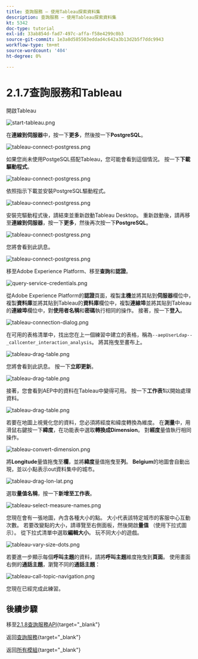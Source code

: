 ```yaml
---
title: 查詢服務 — 使用Tableau探索資料集
description: 查詢服務 — 使用Tableau探索資料集
kt: 5342
doc-type: tutorial
exl-id: 33ab854d-fad7-497c-affa-f58e4299c0b3
source-git-commit: 1e3a8d585503eddad4c642a3b13d2b5f7ddc9943
workflow-type: tm+mt
source-wordcount: '404'
ht-degree: 0%

---
```


# 2.1.7查詢服務和Tableau

開啟Tableau

![start-tableau.png](./images/starttableau.png)

在&#x200B;**連線到伺服器**&#x200B;中，按一下&#x200B;**更多**，然後按一下&#x200B;**PostgreSQL**。

![tableau-connect-postgress.png](./images/tableauconnectpostgress.png)

如果您尚未使用PostgeSQL搭配Tableau，您可能會看到這個情況。 按一下&#x200B;**下載驅動程式**。

![tableau-connect-postgress.png](./images/tableauconnectpostgress1.png)

依照指示下載並安裝PostgreSQL驅動程式。

![tableau-connect-postgress.png](./images/tableauconnectpostgress2.png)

安裝完驅動程式後，請結束並重新啟動Tableau Desktop。 重新啟動後，請再移至&#x200B;**連線到伺服器**，按一下&#x200B;**更多**，然後再次按一下&#x200B;**PostgreSQL**。

![tableau-connect-postgress.png](./images/tableauconnectpostgress.png)

您將會看到此訊息。

![tableau-connect-postgress.png](./images/tableauconnectpostgress3.png)

移至Adobe Experience Platform、移至&#x200B;**查詢**&#x200B;和&#x200B;**認證**。

![query-service-credentials.png](./images/queryservicecredentials.png)

從Adobe Experience Platform的&#x200B;**認證**&#x200B;頁面，複製&#x200B;**主機**&#x200B;並將其貼到&#x200B;**伺服器**&#x200B;欄位中，複製&#x200B;**資料庫**&#x200B;並將其貼到Tableau的&#x200B;**資料庫**&#x200B;欄位中，複製&#x200B;**連線埠**&#x200B;並將其貼到Tableau的&#x200B;**連線埠**&#x200B;欄位中，對&#x200B;**使用者名稱**&#x200B;和&#x200B;**密碼**&#x200B;執行相同的操作。 接著，按一下&#x200B;**登入**。

![tableau-connection-dialog.png](./images/tableauconnectiondialog.png)

在可用的表格清單中，找出您在上一個練習中建立的表格，稱為`--aepUserLdap--_callcenter_interaction_analysis`。 將其拖曳至畫布上。

![tableau-drag-table.png](./images/tableaudragtable.png)

您將會看到此訊息。 按一下&#x200B;**立即更新**。

![tableau-drag-table.png](./images/tableaudragtable1.png)

接著，您會看到AEP中的資料在Tableau中變得可用。 按一下&#x200B;**工作表1**&#x200B;以開始處理資料。

![tableau-drag-table.png](./images/tableaudragtable2.png)

若要在地圖上視覺化您的資料，您必須將經度和緯度轉換為維度。 在&#x200B;**測量**&#x200B;中，用滑鼠右鍵按一下&#x200B;**緯度**，在功能表中選取&#x200B;**轉換成Dimension**。 對&#x200B;**經度**&#x200B;量值執行相同操作。

![tableau-convert-dimension.png](./images/tableauconvertdimension.png)

將&#x200B;**Longitude**&#x200B;量值拖曳至&#x200B;**欄**，並將&#x200B;**緯度**&#x200B;量值拖曳至&#x200B;**列**。 **Belgium**&#x200B;的地圖會自動出現，並以小點表示out資料集中的城市。

![tableau-drag-lon-lat.png](./images/tableaudraglonlat.png)

選取&#x200B;**量值名稱**，按一下&#x200B;**新增至工作表**。

![tableau-select-measure-names.png](./images/selectmeasurenames.png)

您現在會有一張地圖，內含各種大小的點。 大小代表該特定城市的客服中心互動次數。 若要改變點的大小，請導覽至右側面板，然後開啟&#x200B;**量值** （使用下拉式圖示）。 從下拉式清單中選取&#x200B;**編輯大小**。 玩不同大小的遊戲。

![tableau-vary-size-dots.png](./images/tableauvarysizedots.png)

若要進一步顯示每個&#x200B;**呼叫主題**&#x200B;的資料，請將&#x200B;**呼叫主題**&#x200B;維度拖曳到&#x200B;**頁面**。 使用畫面右側的&#x200B;**通話主題**，瀏覽不同的&#x200B;**通話主題**：

![tableau-call-topic-navigation.png](./images/tableaucalltopicnavigation.png)

您現在已經完成此練習。

## 後續步驟

移至[2.1.8查詢服務API](./ex8.md){target="_blank"}

返回[查詢服務](./query-service.md){target="_blank"}

返回[所有模組](./../../../../overview.md){target="_blank"}

